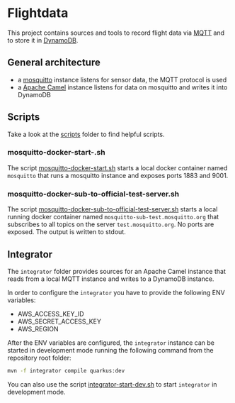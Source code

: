 # Flightdata

This project contains sources and tools to record flight data via [MQTT](https://mqtt.org/) and to store it in [DynamoDB](https://aws.amazon.com/dynamodb/).

## General architecture

- a [mosquitto](https://mosquitto.org/) instance listens for sensor data, the MQTT protocol is used
- a [Apache Camel](https://camel.apache.org/) instance listens for data on mosquitto and writes it into DynamoDB

## Scripts

Take a look at the [scripts](./scripts) folder to find helpful scripts.

### mosquitto-docker-start-.sh

The script [mosquitto-docker-start.sh](./scripts/mosquitto-docker-start.sh) starts a local docker container named `mosquitto` that runs a mosquitto instance and exposes ports 1883 and 9001.

### mosquitto-docker-sub-to-official-test-server.sh

The script [mosquitto-docker-sub-to-official-test-server.sh](./scripts/mosquitto-docker-sub-to-official-test-server.sh) starts a local running docker container named `mosquitto-sub-test.mosquitto.org` that subscribes to all topics on the server `test.mosquitto.org`. No ports are exposed. The output is written to stdout.

## Integrator

The `integrator` folder provides sources for an Apache Camel instance that reads from a local MQTT instance and writes to a DynamoDB instance.

In order to configure the `integrator` you have to provide the following ENV variables:

- AWS_ACCESS_KEY_ID
- AWS_SECRET_ACCESS_KEY
- AWS_REGION

After the ENV variables are configured, the `integrator` instance can be started in development mode running the following command from the repository root folder:

```bash
mvn -f integrator compile quarkus:dev
```

You can also use the script [integrator-start-dev.sh](./scripts/integrator-start-dev.sh) to start `integrator` in development mode.
